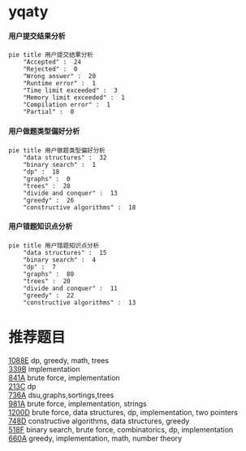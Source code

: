 # yqaty

<!-- tabs:start -->



#### **用户提交结果分析**

```mermaid
pie title 用户提交结果分析
    "Accepted" :  24
    "Rejected" :  0
    "Wrong answer" :  20
    "Runtime error" :  1
    "Time limit exceeded" :  3
    "Memory limit exceeded" :  1
    "Compilation error" :  1
    "Partial" :  0
```

#### **用户做题类型偏好分析**

```mermaid
pie title 用户做题类型偏好分析
    "data structures" :  32
    "binary search" :  1
    "dp" :  18
    "graphs" :  0
    "trees" :  28
    "divide and conquer" :  13
    "greedy" :  26
    "constructive algorithms" :  18
```
#### **用户错题知识点分析**

```mermaid
pie title 用户错题知识点分析
    "data structures" :  15
    "binary search" :  4
    "dp" :  7
    "graphs" :  80
    "trees" :  20
    "divide and conquer" :  11
    "greedy" :  22
    "constructive algorithms" :  13
```



<!-- tabs:end -->
# 推荐题目
[1088E](https://codeforces.com/contest/1088/problem/E)		dp,
                        greedy,
                        math,
                        trees		  
[339B](https://codeforces.com/contest/339/problem/B)		implementation		  
[841A](https://codeforces.com/contest/841/problem/A)		brute force,
                        implementation		  
[213C](https://codeforces.com/contest/213/problem/C)		dp		  
[736A](https://codeforces.com/contest/736/problem/A)		dsu,graphs,sortings,trees		  
[981A](https://codeforces.com/contest/981/problem/A)		brute force,
                        implementation,
                        strings		  
[1200D](https://codeforces.com/contest/1200/problem/D)		brute force,
                        data structures,
                        dp,
                        implementation,
                        two pointers		  
[748D](https://codeforces.com/contest/748/problem/D)		constructive algorithms,
                        data structures,
                        greedy		  
[518F](https://codeforces.com/contest/518/problem/F)		binary search,
                        brute force,
                        combinatorics,
                        dp,
                        implementation		  
[660A](https://codeforces.com/contest/660/problem/A)		greedy,
                        implementation,
                        math,
                        number theory		  
